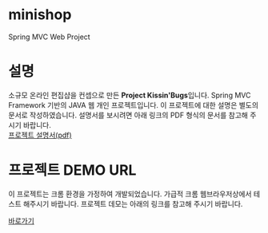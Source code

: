 # minishop

Spring MVC Web Project

# 설명

  소규모 온라인 편집샵을 컨셉으로 만든 <strong>Project Kissin'Bugs</strong>입니다. Spring MVC Framework 기반의 JAVA 웹 개인 프로젝트입니다. 
 이 프로젝트에 대한 설명은 별도의 문서로 작성하였습니다. 설명서를 보시려면 아래 링크의 PDF 형식의 문서를 참고해 주시기 바랍니다.<br>
<a href="https://drive.google.com/open?id=1bVtb1gcBwpEog5nc6S6RN-KChqqy4BDr"/>프로젝트 설명서(pdf)</a> 

# 프로젝트 DEMO URL

 이 프로젝트는 크롬 환경을 가정하여 개발되었습니다. 가급적 크롬 웹브라우저상에서 테스트 해주시기 바랍니다.
프로젝트 데모는 아래의 링크를 참고해 주시기 바랍니다.

<a href="http://54.180.61.2:8080/minishop/main/home.do"/>바로가기</a>


